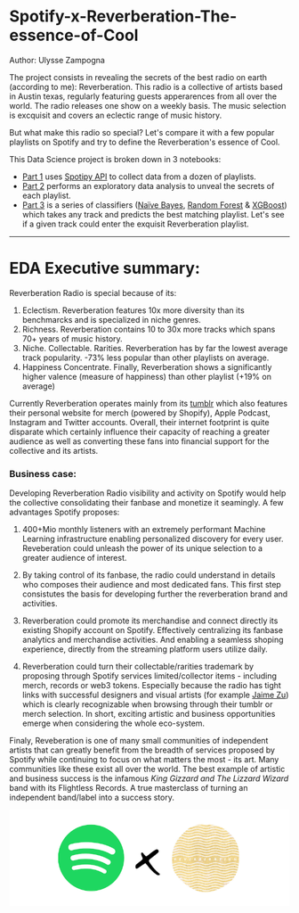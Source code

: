 # Spotify-x-Reverberation-The-essence-of-Cool

Author: Ulysse Zampogna

The project consists in revealing the secrets of the best radio on earth (according to me): Reverberation. This radio is a collective of artists based in Austin texas, regularly featuring guests apperarences from all over the world. The radio releases one show on a weekly basis. The music selection is excquisit and covers an eclectic range of music history. 

But what make this radio so special? Let's compare it with a few popular playlists on Spotify and try to define the Reverberation's essence of Cool. 

This Data Science project is broken down in 3 notebooks:
 - [Part 1](https://github.com/uzampogn/Spotify-x-Reverberation-The-essence-of-cool) uses [Spotipy API](https://spotipy.readthedocs.io/en/2.19.0/) to collect data from a dozen of playlists. 
 - [Part 2](https://github.com/uzampogn/Spotify-x-Reverberation-The-essence-of-cool) performs an exploratory data analysis to unveal the secrets of each playlist. 
 - [Part 3](https://github.com/uzampogn/Spotify-x-Reverberation-The-essence-of-cool) is a series of classifiers ([Naïve Bayes](https://scikit-learn.org/stable/modules/naive_bayes.html), [Random Forest](https://scikit-learn.org/stable/modules/generated/sklearn.ensemble.RandomForestClassifier.html) & [XGBoost](https://xgboost.readthedocs.io/en/stable/)) which takes any track and predicts the best matching playlist. Let's see if a given track could enter the exquisit Reverberation playlist.

---
# EDA Executive summary:

Reverberation Radio is special because of its:

   1. Eclectism. Reverberation features 10x more diversity than its benchmarcks and is specialized in niche genres.
   2. Richness. Reverberation contains 10 to 30x more tracks which spans 70+ years of music history.
   3. Niche. Collectable. Rarities. Reverberation has by far the lowest average track popularity. -73% less popular than other playlists on average.
   2. Happiness Concentrate. Finally, Reverberation shows a significantly higher valence (measure of happiness) than other playlist (+19% on average)
   
Currently Reverberation operates mainly from its [tumblr](https://reverberationradio.com/) which also features their personal website for merch (powered by Shopify), Apple Podcast, Instagram and Twitter accounts. Overall, their internet footprint is quite disparate which certainly influence their capacity of reaching a greater audience as well as converting these fans into financial support for the collective and its artists.

### Business case:

Developing Reverberation Radio visibility and activity on Spotify would help the collective consolidating their fanbase and monetize it seamingly. A few advantages Spotify proposes:

   1. 400+Mio monthly listeners with an extremely performant Machine Learning infrastructure enabling personalized discovery for every user. Reveberation could unleash the power of its unique selection to a greater audience of interest.
   
   
   2. By taking control of its fanbase, the radio could understand in details who composes their audience and most dedicated fans. This first step consistutes the basis for developing further the reverberation brand and activities. 
   
   
   3. Reverberation could promote its merchandise and connect directly its existing Shopify account on Spotify. Effectively centralizing its fanbase analytics and merchandise activities. And enabling a seamless shoping experience, directly from the streaming platform users utilize daily.
   
   
   4. Reverberation could turn their collectable/rarities trademark by proposing through Spotify services limited/collector items - including merch, records or web3 tokens. Especially because the radio has tight links with successful designers and visual artists (for example [Jaime Zu](https://jaimezu.bigcartel.com/)) which is clearly recognizable when browsing through their tumblr or merch selection. In short,  exciting artistic and business opportunities emerge when considering the whole eco-system.
   

Finaly, Reveberation is one of many small communities of independent artists that can greatly benefit from the breadth of services proposed by Spotify while continuing to focus on what matters the most - its art. Many communities like these exist all over the world. The best example of artistic and business success is the infamous *King Gizzard and The Lizzard Wizard* band with its Flightless Records. A true masterclass of turning an independent band/label into a success story.

<p align="center">
  <img src="https://github.com/uzampogn/Spotify-x-Reverberation-The-essence-of-cool/blob/main/Spotify%20x%20RVB%20-%20Logo.png" />
</p>
